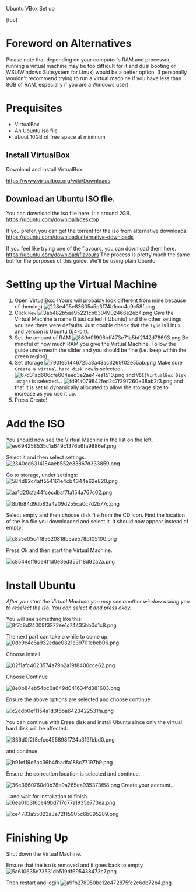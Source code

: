 Ubuntu VBox Set up

[toc]

# Foreword on Alternatives

Please note that depending on your computer's RAM and processor, running a virtual machine may be too difficult for it and dual booting or WSL(Windows Subsystem for Linux) would be a better option. (I personally wouldn't recommend trying to run a virtual machine if you have less than 8GB of RAM, especially if you are a Windows user).

# Prequisites

- VirtualBox
- An Ubuntu iso file
- about 10GB of free space at minimum



## Install VirtualBox

Download and install VirtualBox:

https://www.virtualbox.org/wiki/Downloads

## Download an Ubuntu ISO file.

You can download the iso file here. It's around 2GB.
https://ubuntu.com/download/desktop

If you prefer, you can get the torrent for the iso from alternative downloads:
https://ubuntu.com/download/alternative-downloads

If you feel like trying one of the flavours, you can download them here.
https://ubuntu.com/download/flavours
The process is pretty much the same but for the purposes of this guide, We'll be using plain Ubuntu.

# Setting up the Virtual Machine

1. Open VirtualBox. (Yours will probably look different from mine because of theming)
![228e405e83605a5c3f74b1ccc4c9c58f.png](../_resources/91703358587d435d958bf23d83d5daae.png)
3. Click `New`
![3ab482b5aa95221cb6304902466e2eb4.png](../_resources/89b7e77962c74d4d83a452e85e77a671.png)
Give the Virtual Machine a name (I just called it Ubuntu) and the other settings you see there were defaults. Just double check that the `Type` is Linux and version is Ubuntu (64-bit).
5. Set the amount of RAM
![860d01996bff473e71a5bf2142d78693.png](../_resources/302e6774c7c2484284fa15c1894395dc.png)
Be mindful of how much RAM you give the Virtual Machine. Follow the guide underneath the slider and you should be fine (i.e. keep within the green region).
1. Set Storage
![790fe51446725a3a43ac3269f02e55ab.png](../_resources/08917a82b45d46cb98f6dadf80182a79.png)
Make sure `Create a virtual hard disk now` is selected...
![67d31ad606cfe604eed3e2ae47ea1510.png](../_resources/39c1cf74bce94859b7c0781cbe5f0a0f.png)
and `VDI(VirtualBox Disk Image)` is selected...
![fd91a079642fed2c7f397260e38ab2f3.png](../_resources/4d96e4ea89c742fcb2459507dc93daff.png)
and that it is set to dynamically allocated to allow the storage size to increase as you use it up.
1. Press Create!

# Add the ISO

You should now see the Virtual Machine in the list on the left.
![ee694258535c1a649c1376b6fa9886ef.png](../_resources/405a06a019d54bbeae7467e216178cf9.png)

Select it and then select settings.
![2340ed6314184aeb552e33867d333859.png](../_resources/b655edca0dcd411f8c48e410c6e535fb.png)

Go to storage, under settings:
![584d82c4aff554161e4cb4344e62e820.png](../_resources/4bbb403c3bc04ca385058fc82d7810e8.png)

![aa1d20cfa44fcecdbaf7fa154a767c02.png](../_resources/0ffbc504e80f4f87b96cb8e2b04021cf.png)

![8b1b84d9db83a4a09d255ca0c7d2b77c.png](../_resources/efc5fb50e60c419bac9aa7ad5fa660c7.png)

Select empty and then choose disk file from the CD icon. Find the location of the iso file you downloaded and select it. It should now appear instead of empty:

![c8a5e05c4f85620818b5aeb78b105100.png](../_resources/1596dc6fce1e4b27a136af8467a529d0.png)

Press Ok and then start the Virtual Machine.

![c8544eff9de4f1d0e3ed355118d92a2a.png](../_resources/e488551e21714d6fb12b520a7446cc51.png)
# Install Ubuntu

_After you start the Virtual Machine you may see another window asking you to reselect the iso. You can select it and press okay._

You will see something like this:
![8f7c8d24009f3272ee1c74435bb0d1c8.png](../_resources/45ed9f53bbc9442384742138eecaea28.png)

The next part can take a while to come up:
![0de9c4c6a932edae0321e39701ebeb06.png](../_resources/1f1f99d2042648f5b854dccc5e52ac5d.png)

Choose Install.

![02f1afc4023574a79b2a19f8400cce62.png](../_resources/6480b713b5014e339d2cc415e03c4d73.png)

Choose Continue

![8e0b84eb54bc0a649d041634fd381603.png](../_resources/0bb275c26d3c47cb950bcb6535434cf3.png)

Ensure the above options are selected and choose continue.

![c2cdb0ef1154a1d3f5ba6423422531fa.png](../_resources/b0779ab04fcc4877bc672d83a021ca5c.png)

You can continue with Erase disk and install Ubuntu since only the virtual hard disk will be affected.

![336d0f2f8efce455898f724a319fbbd0.png](../_resources/4d178fd45c2244f8816a7e8939cc197f.png)

and continue.

![b91ef19c6ac36b4fbadfa188c77197b9.png](../_resources/2294f42f40e34e6990f5f5ca7aaa38aa.png)

Ensure the correction location is selected and continue.

![36e3660760d0b78e9a265ea935373f58.png](../_resources/6b6a338453ae4e97a07d716fd68e3480.png)
Create your account...

...and wait for installation to finish. 
![6ea01b3f6ce49bd717d77a1935e773ea.png](../_resources/6f1fc50f243249aba90bc37ce53114b0.png)


![ce4783a55023a3e72f15905c6b095289.png](../_resources/c179ed204daa429ba6fe6d660e84babb.png)

# Finishing Up

Shut down the Virtual Machine.

Ensure that the iso is removed and it goes back to empty.
![5a610635e73531db519df695438473c7.png](../_resources/44839362a62247a3b4d098fb4a956fd9.png)

Then restart and login 
 ![a9fb278950be12c472875fc2c6db72b4.png](../_resources/2cfa2f5a2aca406482624f25c0380fc7.png)